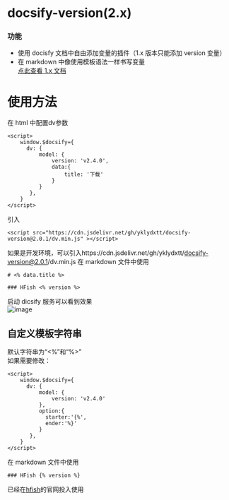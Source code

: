 # docsify-version(2.x)

### 功能

- 使用 docisfy 文档中自由添加变量的插件（1.x 版本只能添加 version 变量）
- 在 markdown 中像使用模板语法一样书写变量  
  [点此查看 1.x 文档](https://github.com/yklydxtt/docsify-version#readme)

# 使用方法

在 html 中配置dv参数

```
<script>
    window.$docsify={
      dv: {
          model: {
              version: 'v2.4.0',
              data:{
                  title: '下载'
              }
          }
       },
    }
</script>
```

引入

```
<script src="https://cdn.jsdelivr.net/gh/yklydxtt/docsify-version@2.0.1/dv.min.js" ></script>
```
如果是开发环境，可以引入https://cdn.jsdelivr.net/gh/yklydxtt/docsify-version@2.0.1/dv.min.js
在 markdown 文件中使用

```
# <% data.title %>

### HFish <% version %>

```

启动 dicsify 服务可以看到效果  
![image](https://user-images.githubusercontent.com/52593709/122228769-c18f5f80-ceea-11eb-820a-fca2bdce8e00.png)

## 自定义模板字符串
默认字符串为“<%”和“%>”   
如果需要修改：
```
<script>
    window.$docsify={
      dv: {
          model: {
              version: 'v2.4.0'
          },
          option:{
            starter:'{%',
            ender:'%}'
          }
       },
    }
</script>
```
在 markdown 文件中使用

```
### HFish {% version %}
```

已经在[hfish](https://hfish.io/)的官网投入使用
